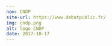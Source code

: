 ```yaml
---
nom: CNDP
site-url: https://www.debatpublic.fr/
img: cndp.png
alt: logo CNDP
date: 2017-10-17
---
```

